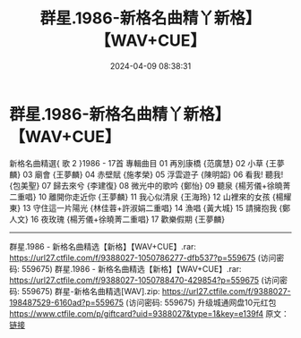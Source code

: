 ﻿---
title: 群星.1986-新格名曲精丫新格】【WAV+CUE】
date: 2024-04-09 08:38:31
categories: WAV车载音乐、镜像
tags: 华语中文
---
# 群星.1986-新格名曲精丫新格】【WAV+CUE】

新格名曲精選{ 歌 2 }1986 - 17首
專輯曲目
01 再別康橋 {范廣慧}
02 小草 {王夢麟}
03 廟會 {王夢麟}
04 赤壁賦 {施孝榮}
05 浮雲遊子 {陳明韶}
06 看我! 聽我! {包美聖}
07 歸去來兮 {李建復}
08 微光中的歌吟 {鄭怡}
09 聽泉 {楊芳儀+徐曉菁二重唱}
10 離開你走近你 {王夢麟}
11 我心似清泉 {王海玲}
12 山裡來的女孩 {楊耀東}
13 守住這一片陽光 {林佳蓉+許淑娟二重唱}
14 漁唱 {黃大城}
15 請擁抱我 {鄭人文}
16 夜玫瑰 {楊芳儀+徐曉菁二重唱}
17 歡樂假期 {王夢麟}
*******************************************************************************
群星.1986 - 新格名曲精选【新格】【WAV+CUE】.rar: https://url27.ctfile.com/f/9388027-1050786277-dfb537?p=559675
(访问密码: 559675)
群星.1986 - 新格名曲精选【新格】【WAV+CUE】.rar: https://url27.ctfile.com/f/9388027-1050788470-429854?p=559675
(访问密码: 559675)
群星-新格名曲精选[WAV].zip: https://url27.ctfile.com/f/9388027-198487529-6160ad?p=559675
(访问密码: 559675)
升级城通网盘10元红包 https://www.ctfile.com/p/giftcard?uid=9388027&type=1&key=e139f4
原文：[链接](https://blog.sina.com.cn/s/blog_1647c7e7601031523.html)